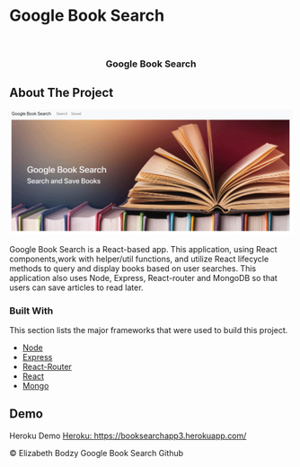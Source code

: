 # Google Book Search


<!-- PROJECT LOGO -->
<br />
<p align="center">
  <a href="https://github.com/elizabethbodzy/GoogleBookSearch">
  </a>
  

  <h3 align="center">Google Book Search</h3>


<!-- ABOUT THE PROJECT -->
## About The Project

<img src="./img.png">

 Google Book Search is a React-based app. This application, using React components,work with helper/util functions, and utilize React lifecycle methods to query and display books based on user searches. This application also uses Node, Express, React-router and MongoDB so that users can save articles to read later.

### Built With
This section lists the major frameworks that were used to build this project. 
* [Node](https://nodejs.org/en/)
* [Express](https://expressjs.com/)
* [React-Router](https://reacttraining.com/react-router/)
* [React](https://reactjs.org/)
* [Mongo](https://www.mongodb.com/) 



<!-- DEMO -->
## Demo

<p> Heroku Demo 
  <a href="https://booksearchapp3.herokuapp.com/"> Heroku: https://booksearchapp3.herokuapp.com/
  </a>
  </p>

<Footer>
    &copy; Elizabeth Bodzy Google Book Search Github
</Footer>